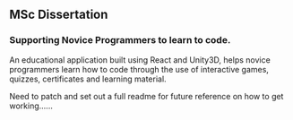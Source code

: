 ## MSc Dissertation

### Supporting Novice Programmers to learn to code.

An educational application built using React and Unity3D, helps novice programmers learn how to code through the use of interactive games, quizzes, certificates and learning material.

Need to patch and set out a full readme for future reference on how to get working......
